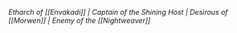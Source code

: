 *Etharch of [[Envakadi]] | Captain of the Shining Host | Desirous of [[Morwen]] | Enemy of the [[Nightweaver]]*